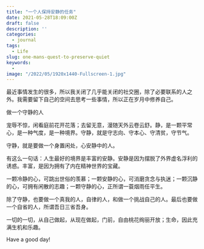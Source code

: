 ```yaml
---
title: "一个人保持安静的任务"
date: 2021-05-28T18:09:00Z
draft: false
description: ''
categories:
  - journal
tags:
  - Life
slug: one-mans-quest-to-preserve-quiet
keywords:
  - 
image: "/2022/05/1920x1440-Fullscreen-1.jpg"
---
```


最近事情发生的很多，所以我关闭了几乎能关闭的社交圈，除了必要联系的人之外。我需要留下自己的空间去思考一些事情，所以正在岁月中修养自己。

做一个守静的人

宠辱不惊，闲看庭前花开花落；去留无意，漫随天外云卷云舒。静，是一颗平常心，是一种气度，是一种境界。守静，就是守志向、守本心、守清贫，守节气。

守静，就是要做一个身置闲处，心安静中的人。

有这么一句话：人生最好的境界是丰富的安静。安静是因为摆脱了外界虚名浮利的诱惑。丰富，是因为拥有了内在精神世界的宝藏。

一颗冷静的心，可跳出世俗的羡慕；一颗安静的心，可消磨贪念与执迷；一颗沉静的心，可拥有闲散的志趣；一颗守静的心，正所谓一蓑烟雨任平生。

除了守静，也要做一个真我的人，自律的人，和做一个挑战自己的人。最后也要做一个自省的人，所谓吾日三省吾身。

一切的一切，从自己做起，从现在做起，门前，自由桃花绚丽开放；生命，因此充满生机和乐趣。

Have a good day!

